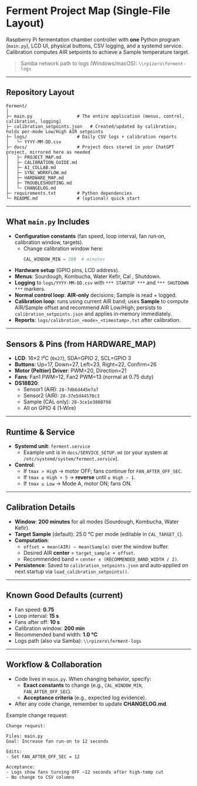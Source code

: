 # Ferment Project Map (Single‑File Layout)

Raspberry Pi fermentation chamber controller with **one** Python program (`main.py`), LCD UI, physical buttons, CSV logging, and a systemd service. Calibration computes AIR setpoints to achieve a Sample temperature target.

> Samba network path to logs (Windows/macOS): `\\rpizero\ferment-logs`

---

## Repository Layout

```
Ferment/
│
├─ main.py                 # The entire application (menus, control, calibration, logging)
├─ calibration_setpoints.json   # Created/updated by calibration; holds per‑mode Low/High AIR setpoints
├─ logs/                   # Daily CSV logs + calibration reports
│   └─ YYYY-MM-DD.csv
├─ docs/                   # Project docs stored in your ChatGPT project, mirrored here as needed
│   ├─ PROJECT_MAP.md
│   ├─ CALIBRATION_GUIDE.md
│   ├─ AI_COLLAB.md
│   ├─ SYNC_WORKFLOW.md
│   ├─ HARDWARE_MAP.md
│   ├─ TROUBLESHOOTING.md
│   └─ CHANGELOG.md
├─ requirements.txt        # Python dependencies
└─ README.md               # (optional) quick start
```

---

## What `main.py` Includes

- **Configuration constants** (fan speed, loop interval, fan run‑on, calibration window, targets).
  - Change calibration window here:  
    ```python
    CAL_WINDOW_MIN = 200  # minutes
    ```
- **Hardware setup** (GPIO pins, LCD address).
- **Menus**: Sourdough, Kombucha, Water Kefir, Cal <mode>, Shutdown.
- **Logging** to `logs/YYYY-MM-DD.csv` with `*** STARTUP ***` and `*** SHUTDOWN ***` markers.
- **Normal control loop**: **AIR‑only** decisions; Sample is read + logged.
- **Calibration loop**: runs using current AIR band; uses **Sample** to compute AIR/Sample offset and recommend AIR Low/High; persists to `calibration_setpoints.json` and applies in‑memory immediately.
- **Reports**: `logs/calibration_<mode>_<timestamp>.txt` after calibration.

---

## Sensors & Pins (from HARDWARE_MAP)

- **LCD**: 16×2 I²C (`0x27`), SDA=GPIO 2, SCL=GPIO 3
- **Buttons**: Up=17, Down=27, Left=23, Right=22, Confirm=26
- **Motor (Peltier) Driver**: PWM=20, Direction=21
- **Fans**: Fan1 PWM=12, Fan2 PWM=13 (normal at 0.75 duty)
- **DS18B20**: 
  - Sensor1 (AIR): `28-7db6d445e7a7`
  - Sensor2 (AIR): `28-37e5d44570c3`
  - Sample (CAL only): `28-3ce1e3800798`
  - All on GPIO 4 (1‑Wire)

---

## Runtime & Service

- **Systemd unit**: `ferment.service`
  - Example unit is in `docs/SERVICE_SETUP.md` (or your system at `/etc/systemd/system/ferment.service`).
- **Control**:
  - If `tmax > High` → motor OFF; fans continue for `FAN_AFTER_OFF_SEC`.
  - If `tmax ≥ High + 5` → **reverse** until `≤ High − 1`.
  - If `tmax ≤ Low` → Mode A, motor ON; fans ON.

---

## Calibration Details

- **Window**: **200 minutes** for all modes (Sourdough, Kombucha, Water Kefir).
- **Target Sample** (default): 25.0 °C per mode (editable in `CAL_TARGET_C`).
- **Computation**:
  - `offset = mean(AIR) − mean(Sample)` over the window buffer.
  - Desired AIR **center** = `target_sample + offset`.
  - Recommended band = `center ± (RECOMMENDED_BAND_WIDTH / 2)`.
- **Persistence**: Saved to `calibration_setpoints.json` and auto‑applied on next startup via `load_calibration_setpoints()`.

---

## Known Good Defaults (current)

- Fan speed: **0.75**
- Loop interval: **15 s**
- Fans after off: **10 s**
- Calibration window: **200 min**
- Recommended band width: **1.0 °C**
- Logs path (also via Samba): `\\rpizero\ferment-logs`

---

## Workflow & Collaboration

- Code lives in `main.py`. When changing behavior, specify:
  - **Exact constants** to change (e.g., `CAL_WINDOW_MIN`, `FAN_AFTER_OFF_SEC`).
  - **Acceptance criteria** (e.g., expected log evidence).
- After any code change, remember to update **CHANGELOG.md**.

Example change request:
```
Change request:

Files: main.py
Goal: Increase fan run-on to 12 seconds

Edits:
- Set FAN_AFTER_OFF_SEC = 12

Acceptance:
- Logs show fans turning OFF ~12 seconds after high-temp cut
- No change to CSV columns
```
